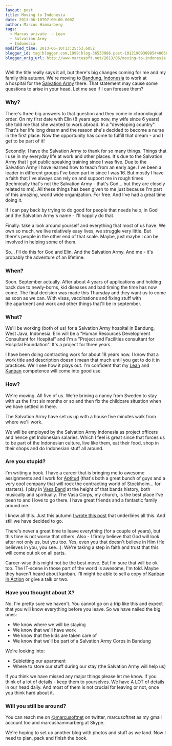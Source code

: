 ```yaml
---
layout: post
title: Moving to Indonesia
date: 2013-06-10T07:00:00.000Z
author: Marcus Hammarberg
tags:
  - Marcus private  - Lean
  - Salvation Army
  - Indonesia
modified_time: 2013-06-10T13:25:53.605Z
blogger_id: tag:blogger.com,1999:blog-36533086.post-1012190930985440668
blogger_orig_url: http://www.marcusoft.net/2013/06/moving-to-indonesia.html
---
```



<div dir="ltr" style="text-align: left;" trbidi="on">

Well the title really says it all, but there's big changes coming for me
and my family this autumn. We're moving to [Bandung,
Indonesia](https://maps.google.com/maps?q=Bandung,+West+Java,+Indonesia&hl=en&sll=37.0625,-95.677068&sspn=47.215051,92.724609&oq=Bandung,+Indonesia&t=h&hnear=Bandung,+West+Java,+Indonesia&z=12&iwloc=A) to
work at a hospital for the [Salvation
Army](http://www.salvationarmy.org/) there.
That statement may cause some questions to arise in your head. Let me
see if I can foresee them?

### Why?

<div>

There's three big answers to that question and they come in
chronological order. On my first date with Elin (8 years ago now, my
wife since 6 years) she told me that she wanted to work abroad. In a
"developing country". That's her life long dream and the reason
she's decided to become a nurse in the first place. Now the opportunity
has come to fulfill that dream - and I get to be part of it! 

</div>

<div>
</div>

<div>

Secondly: I have the Salvation Army to thank for so many things. Things
that I use in my everyday life at work and other places. It's due to the
Salvation Army that I got public speaking training since I was five. Due
to the Salvation Army I have learned how to teach from an early age.
I've been a leader in different groups I've been part in since I was 16.
But mostly I have a faith that I've always can rely on and support me in
rough times (technically that's not the Salvation Army - that's God...
but they are closely related to me).
All these things has been given to me just because I'm part of this
amazing, world wide organization. For free. And I've had a great time
doing it.

<div>

If I can pay back by trying to do good for people that needs help, in
God and the Salvation Army's name - I'll happily do that. 

</div>


Finally: take a look around yourself and everything that most of us
have. We own so much, we live relatively easy lives, we struggle very
little. But there's people in the other end of that scale. Maybe, just
maybe I can be involved in helping some of them. 

</div>

<div>
</div>

<div>

So... I'll do this for God and Elin. And the Salvation Army. And me -
it's probably the adventure of an lifetime.

</div>

### When?

<div>

Soon. September actually. After about 4 years of applications and
holding back due to newly-borns, kid diseases and bad timing the time
has now come. The final decision was made this Thursday and they want us
to come as soon as we can. With visas, vaccinations and fixing stuff
with the apartment and work and other things that'll be in september.  

</div>

### What? 

<div>

We'll be working (both of us) for a Salvation Army hospital in Bandung,
West Java, Indonesia. Elin will be a "Human Resources Development
Consultant for Hospital" and I'm a "Project and Facilities consultant
for Hospital Foundation". It's a project for three years. 

</div>

<div>
</div>

<div>

I have been doing contracting work for about 18 years now. I know that a
work title and description doesn't mean that much until you get to do it
in practices. We'll see how it plays out. I'm confident that my
<a href="http://www.marcusoft.net/search/label/Lean"
target="_blank">Lean</a> and
<a href="http://bit.ly/theKanbanBook" target="_blank">Kanban</a> competence
will come into good use.

</div>

### How?

<div>

We're moving. All five of us. We're brining a nanny from Sweden to stay
with us the first six months or so and then fix the childcare situation
when we have settled in there. 

</div>

<div>
</div>

<div>

The Salvation Army have set us up with a house five minutes walk from
where we'll work. 

</div>

<div>
</div>

<div>

We will be employed by the Salvation Army Indonesia as project officers
and hence get Indonesian salaries. Which I feel is great since that
forces us to be part of the Indonesian culture, live like them, eat
their food, shop in their shops and do Indonesian stuff all around. 

</div>

### Are you stupid?

<div>

I'm writing a book. I have a career that is bringing me to awesome
assignments and I work for
<a href="http://www.aptitud.se/" target="_blank">Aptitud</a> (that's
both a great bunch of guys and a very cool company that will rock the
contracting world of Stockholm... for starters). I play in
<a href="http://www.vasaband.se/" target="_blank">Vasa Band</a> at the
height of that bands history, both musically and spiritually. The Vasa
Corps, my church, is the best place I've been to and I love to go there.
I have great friends and a fantastic family around me. 

</div>

<div>
</div>

<div>

I know all this. Just this autumn <a
href="http://www.marcusoft.net/2012/10/dear-marcus-theres-no-but-to-follow.html"
target="_blank">I wrote this post</a> that underlines all this. And
still we have decided to go. 

</div>

<div>

There's never a great time to leave everything (for a couple of years),
but this time is not worse that others. Also - I firmly believe that God
will look after not only us, but you too. Yes, even you that doesn't
believe in Him (He believes in you, you see...). We're taking a step in
faith and trust that this will come out ok on all parts. 

</div>

<div>
</div>

<div>

Career-wise this might not be the best move. But I'm sure that will be
ok too. The IT-scene in those part of the world is awesome, I'm told.
Maybe they haven't heard about kanban. I'll might be able to sell a copy
of <a href="http://bit.ly/theKanbanBook" target="_blank">Kanban In
Action</a> or give a talk or two.    

</div>

### Have you thought about X? 

<div>

No. I'm pretty sure we haven't. You cannot go on a trip like this and
expect that you will know everything before you leave. So we have nailed
the big ones:

</div>

<div>

-   We know where we will be staying
-   We know that we'll have work
-   We know that the kids are taken care of
-   We know that we'll be part of a Salvation Army Corps in Bandung

<div>

We're looking into:

</div>

<div>

-   Subletting our apartment
-   Where to store our stuff during our stay (the Salvation Army will
    help us)

</div>

<div>

If you think we have missed any major things please let me know. If you
think of a lot of details - keep them to yourselves. We have A LOT of
details in our head daily. And most of them is not crucial for leaving
or not, once you think hard about it. 

</div>

</div>

### Will you still be around?

<div>

You can reach me on <a href="http://twitter.com/marcusofnet"
target="_blank">@marcusoftnet</a> on twitter, marcusoftnet as my gmail
account too and marcushammarberg at Skype. 

</div>

<div>
</div>

<div>

We're hoping to set up another blog with photos and stuff as we land.
Now I need to plan, pack and finish the book. 

</div>

</div>
